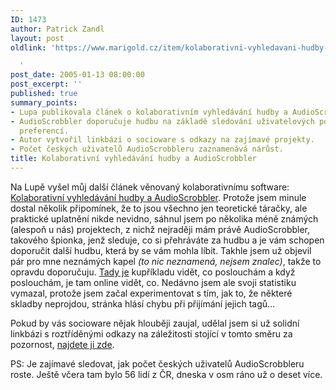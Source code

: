 ```yaml
---
ID: 1473
author: Patrick Zandl
layout: post
oldlink: 'https://www.marigold.cz/item/kolaborativni-vyhledavani-hudby-a-audioscrobbler

  '
post_date: 2005-01-13 08:00:00
post_excerpt: ''
published: true
summary_points:
- Lupa publikovala článek o kolaborativním vyhledávání hudby a AudioScrobbleru.
- AudioScrobbler doporučuje hudbu na základě sledování uživatelových poslechových
  preferencí.
- Autor vytvořil linkbázi o socioware s odkazy na zajímavé projekty.
- Počet českých uživatelů AudioScrobbleru zaznamenává nárůst.
title: Kolaborativní vyhledávání hudby a AudioScrobbler
---
```


<p>Na Lupě vyšel můj další článek věnovaný kolaborativnímu software: <a href="http://www.lupa.cz/clanek.php3?show=3884">Kolaborativní vyhledávání hudby a AudioScrobbler</a>. Protože jsem minule dostal několik připomínek, že to jsou všechno jen teoretické táračky, ale praktické uplatnění nikde nevidno, sáhnul jsem po několika méně známých (alespoň u nás) projektech, z nichž nejraději mám právě AudioScrobbler, takového špionka, jenž sleduje, co si přehráváte za hudbu a je vám schopen doporučit další hudbu, která by se vám mohla líbit. Takhle jsem už objevil pár pro mne neznámých kapel <i>(to nic neznamená, nejsem znalec)</i>, takže to opravdu doporučuju. <a href="http://www.audioscrobbler.com/user/marigold_cz/">Tady je</a> kupříkladu vidět, co poslouchám a když poslouchám, je tam online vidět, co. Nedávno jsem ale svoji statistiku vymazal, protože jsem začal experimentovat s tím, jak to, že některé skladby neprojdou, stránka hlásí chybu při přijímání jejich tagů&#8230;</p>


<p>Pokud by vás socioware nějak hlouběji zaujal, udělal jsem si už solidní linkbázi s roztříděnými odkazy na záležitosti stojící v tomto směru za pozornost, <a href="http://del.icio.us/tangero/socioware">najdete ji zde</a>.</p>

<p>PS: Je zajímavé sledovat, jak počet českých uživatelů AudioScrobbleru roste. Ještě včera tam bylo 56 lidí z ČR, dneska v osm ráno už o deset více.
</p>